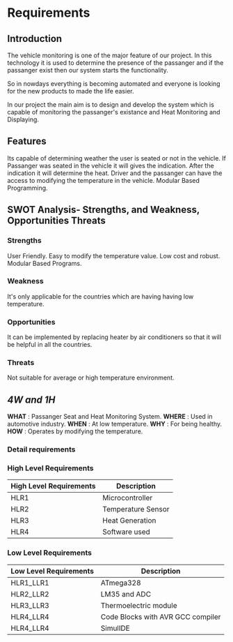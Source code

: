 # **Requirements**
## Introduction
The vehicle monitoring is one of the major feature of our project.
In this technology it is used to determine the presence of the passanger
and if the passanger exist then our system starts the functionality.

So in nowdays everything is becoming automated and everyone is looking for the new 
products to made the life easier.

In our project the main aim is to design and develop the system which is capable of 
monitoring the passanger's existance and Heat Monitoring and Displaying.

## Features
 Its capable of determining weather the user is seated or not in the vehicle.
 If Passanger was seated in the vehicle it will gives the indication.
 After the indication it will determine the heat.
 Driver and the passanger can have the access to modifying the temperature in the vehicle.
 Modular Based Programming.

## SWOT Analysis- Strengths, and Weakness, Opportunities Threats
### Strengths
 User Friendly.
 Easy to modify the temperature value.
 Low cost and robust.
 Modular Based Programs.

### Weakness
 It's only applicable for the countries which are having having low temperature.

### Opportunities
 It can be implemented by replacing heater by air conditioners so that it will be helpful in all the countries.

### Threats
 Not suitable for average or high temperature environment.
 
## *4W and 1H*
 **WHAT** : Passanger Seat and Heat Monitoring System.
 **WHERE** : Used in automotive industry.
 **WHEN** : At low temperature.
 **WHY** : For being healthy.
 **HOW** : Operates by modifying the temperature.
### Detail requirements
### High Level Requirements
| High Level Requirements      | Description |
| ----------- | ----------- |
| HLR1      | Microcontroller   |
| HLR2   | Temperature Sensor|
| HLR3   | Heat Generation|
 | HLR4    | Software used|
### Low Level Requirements
| Low Level Requirements      | Description |
| ----------- | ----------- |
| HLR1_LLR1   | ATmega328     |
| HLR2_LLR2   | LM35 and ADC|
| HLR3_LLR3   | Thermoelectric module|
| HLR4_LLR4   | Code Blocks with AVR GCC compiler |
| HLR4_LLR4   | SimulIDE |

